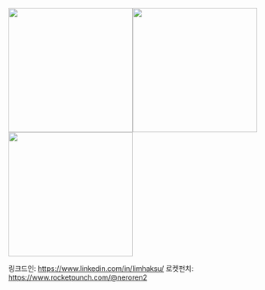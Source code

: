 <img src="https://user-images.githubusercontent.com/32071079/112724955-127d6080-8f59-11eb-8f45-83ef0d5191aa.gif" width="250px"><img src="https://user-images.githubusercontent.com/32071079/112724955-127d6080-8f59-11eb-8f45-83ef0d5191aa.gif" width="250px"><img src="https://user-images.githubusercontent.com/32071079/112724955-127d6080-8f59-11eb-8f45-83ef0d5191aa.gif" width="250px">

링크드인: https://www.linkedin.com/in/limhaksu/
로켓펀치: https://www.rocketpunch.com/@neroren2
